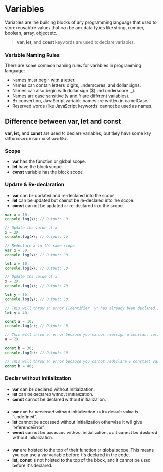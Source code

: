 # Variables

Variables are the building blocks of any programming language that used to store reusabble values that can be any data types like string, number, boolean, array, object etc.

> **var, let,** and **const** keywords are used to declare variables.

### Variable Naming Rules

There are some common naming rules for variables in programming language:

- Names must begin with a letter.
- Names can contain letters, digits, underscores, and dollar signs.
- Names can also begin with dollar sign ($) and underscore (\_).
- Names are case sensitive (y and Y are different variables).
- By convention, JavaScript variable names are written in camelCase.
- Reserved words (like JavaScript keywords) cannot be used as names.

## Difference between var, let and const

**var, let,** and **const** are used to declare variables, but they have some key differences in terms of use like:

### Scope

- **var** has the function or global scope.
- **let** have the block scope.
- **const** variable has the block scope.

### Update & Re-declaration

- **var** can be updated and re-declared into the scope.
- **let** can be updated but cannot be re-declared into the scope.
- **const** cannot be updated or re-declared into the scope.

```javascript
var x = 10;
console.log(x); // Output: 10

// Update the value of x
x = 20;
console.log(x); // Output: 20

// Redeclare x in the same scope
var x = 30;
console.log(x); // Output: 30
```

```javascript
let x = 10;
console.log(x); // Output: 10

// Update the value of x
x = 20;
console.log(x); // Output: 20
```

```javascript
let y = 30;
console.log(y); // Output: 30

// This will throw an error (Identifier 'y' has already been declared.)
let y = 40;
```

```javascript
const a = 10;
console.log(a); // Output: 10

// This will throw an error because you cannot reassign a constant variable
a = 20;
```

```javascript
const b = 30;
console.log(b); // Output: 30

// This will throw an error because you cannot redeclare a constant variable in the same scope
const b = 40;
```

### Declar without Initialization

- **var** can be declared without initialization.
- **let** can be declared without initialization.
- **const** cannot be declared without initialization.

###

- **var** can be accessed without initialization as its default value is “undefined”.
- **let** cannot be accessed without initialization otherwise it will give ‘referenceError’.
- **const** cannot be accessed without initialization, as it cannot be declared without initialization.

###

- **var** are hoisted to the top of their function or global scope. This means you can use a var variable before it's declared in the code.
- **let, const** is not hoisted to the top of the block, and it cannot be used before it's declared.
